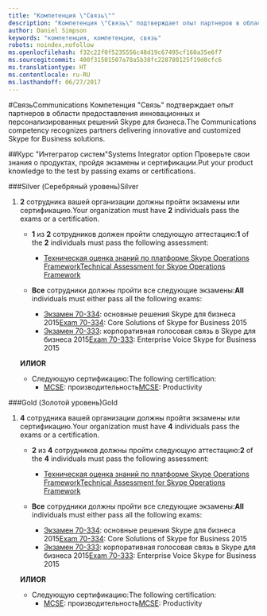 ```yaml
---
title: "Компетенция \"Связь\""
description: "Компетенция \"Связь\" подтверждает опыт партнеров в области предоставления инновационных и персонализированных решений Skype для бизнеса."
author: Daniel Simpson
keywords: "компетенция, компетенции, связь"
robots: noindex,nofollow
ms.openlocfilehash: f32c22f0f5235556c48d19c67495cf160a35e6f7
ms.sourcegitcommit: 400f31501507a78a5b38fc228780125f19d0cfc6
ms.translationtype: HT
ms.contentlocale: ru-RU
ms.lasthandoff: 06/27/2017
---
```

#<a name="communications"></a><span data-ttu-id="34f47-104">Связь</span><span class="sxs-lookup"><span data-stu-id="34f47-104">Communications</span></span>
<span data-ttu-id="34f47-105">Компетенция "Связь" подтверждает опыт партнеров в области предоставления инновационных и персонализированных решений Skype для бизнеса.</span><span class="sxs-lookup"><span data-stu-id="34f47-105">The Communications competency recognizes partners delivering innovative and customized Skype for Business solutions.</span></span>

##<a name="systems-integrator-option"></a><span data-ttu-id="34f47-106">Курс "Интегратор систем"</span><span class="sxs-lookup"><span data-stu-id="34f47-106">Systems Integrator option</span></span>
<span data-ttu-id="34f47-107">Проверьте свои знания о продуктах, пройдя экзамены и сертификации.</span><span class="sxs-lookup"><span data-stu-id="34f47-107">Put your product knowledge to the test by passing exams or certifications.</span></span>
  
###<a name="silver"></a><span data-ttu-id="34f47-108">Silver (Серебряный уровень)</span><span class="sxs-lookup"><span data-stu-id="34f47-108">Silver</span></span>

1. <span data-ttu-id="34f47-109">**2** сотрудника вашей организации должны пройти экзамены или сертификацию.</span><span class="sxs-lookup"><span data-stu-id="34f47-109">Your organization must have **2** individuals pass the exams or a certification.</span></span>

    - <span data-ttu-id="34f47-110">**1** из **2** сотрудников должен пройти следующую аттестацию:</span><span class="sxs-lookup"><span data-stu-id="34f47-110">**1** of the **2** individuals must pass the following assessment:</span></span>
        - [<span data-ttu-id="34f47-111">Техническая оценка знаний по платформе Skype Operations Framework</span><span class="sxs-lookup"><span data-stu-id="34f47-111">Technical Assessment for Skype Operations Framework</span></span>](https://partneruniversity.microsoft.com/?whr=uri:MicrosoftAccount&courseId=16802&scoId=g6fMfp80C_5406265419)

    - <span data-ttu-id="34f47-112">**Все** сотрудники должны пройти все следующие экзамены:</span><span class="sxs-lookup"><span data-stu-id="34f47-112">**All** individuals must either pass all the following exams:</span></span>
        - <span data-ttu-id="34f47-113">[Экзамен 70-334](https://www.microsoft.com/en-us/learning/exam-70-334.aspx): основные решения Skype для бизнеса 2015</span><span class="sxs-lookup"><span data-stu-id="34f47-113">[Exam 70-334](https://www.microsoft.com/en-us/learning/exam-70-334.aspx): Core Solutions of Skype for Business 2015</span></span>
        - <span data-ttu-id="34f47-114">[Экзамен 70-333](https://www.microsoft.com/en-us/learning/exam-70-333.aspx): корпоративная голосовая связь в Skype для бизнеса 2015</span><span class="sxs-lookup"><span data-stu-id="34f47-114">[Exam 70-333](https://www.microsoft.com/en-us/learning/exam-70-333.aspx): Enterprise Voice Skype for Business 2015</span></span>

    **<span data-ttu-id="34f47-115">ИЛИ</span><span class="sxs-lookup"><span data-stu-id="34f47-115">OR</span></span>**

    - <span data-ttu-id="34f47-116">Следующую сертификацию:</span><span class="sxs-lookup"><span data-stu-id="34f47-116">The following certification:</span></span>
        - <span data-ttu-id="34f47-117">[MCSE](https://www.microsoft.com/en-us/learning/mcse-productivity-certification.aspx): производительность</span><span class="sxs-lookup"><span data-stu-id="34f47-117">[MCSE](https://www.microsoft.com/en-us/learning/mcse-productivity-certification.aspx): Productivity</span></span>

###<a name="gold"></a><span data-ttu-id="34f47-118">Gold (Золотой уровень)</span><span class="sxs-lookup"><span data-stu-id="34f47-118">Gold</span></span>

1. <span data-ttu-id="34f47-119">**4** сотрудника вашей организации должны пройти экзамены или сертификацию.</span><span class="sxs-lookup"><span data-stu-id="34f47-119">Your organization must have **4** individuals pass the exams or a certification.</span></span>

    - <span data-ttu-id="34f47-120">**2** из **4** сотрудников должны пройти следующую аттестацию:</span><span class="sxs-lookup"><span data-stu-id="34f47-120">**2** of the **4** individuals must pass the following assessment:</span></span>
        - [<span data-ttu-id="34f47-121">Техническая оценка знаний по платформе Skype Operations Framework</span><span class="sxs-lookup"><span data-stu-id="34f47-121">Technical Assessment for Skype Operations Framework</span></span>](https://partneruniversity.microsoft.com/?whr=uri:MicrosoftAccount&courseId=16802&scoId=g6fMfp80C_5406265419)

    - <span data-ttu-id="34f47-122">**Все** сотрудники должны пройти все следующие экзамены:</span><span class="sxs-lookup"><span data-stu-id="34f47-122">**All** individuals must either pass all the following exams:</span></span>
        - <span data-ttu-id="34f47-123">[Экзамен 70-334](https://www.microsoft.com/en-us/learning/exam-70-334.aspx): основные решения Skype для бизнеса 2015</span><span class="sxs-lookup"><span data-stu-id="34f47-123">[Exam 70-334](https://www.microsoft.com/en-us/learning/exam-70-334.aspx): Core Solutions of Skype for Business 2015</span></span>
        - <span data-ttu-id="34f47-124">[Экзамен 70-333](https://www.microsoft.com/en-us/learning/exam-70-333.aspx): корпоративная голосовая связь в Skype для бизнеса 2015</span><span class="sxs-lookup"><span data-stu-id="34f47-124">[Exam 70-333](https://www.microsoft.com/en-us/learning/exam-70-333.aspx): Enterprise Voice Skype for Business 2015</span></span>

    **<span data-ttu-id="34f47-125">ИЛИ</span><span class="sxs-lookup"><span data-stu-id="34f47-125">OR</span></span>**

    - <span data-ttu-id="34f47-126">Следующую сертификацию:</span><span class="sxs-lookup"><span data-stu-id="34f47-126">The following certification:</span></span>
        - <span data-ttu-id="34f47-127">[MCSE](https://www.microsoft.com/en-us/learning/mcse-productivity-certification.aspx): производительность</span><span class="sxs-lookup"><span data-stu-id="34f47-127">[MCSE](https://www.microsoft.com/en-us/learning/mcse-productivity-certification.aspx): Productivity</span></span>


